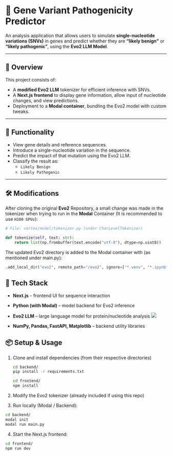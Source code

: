 # 🧬 Gene Variant Pathogenicity Predictor

An analysis application that allows users to simulate **single-nucleotide variations (SNVs)** in genes and predict whether they are **“likely benign”** or **“likely pathogenic”**, using the **Evo2 LLM Model**.

---

## 🚀 Overview

This project consists of:

- A **modified Evo2 LLM** tokenizer for efficient inference with SNVs.
- A **Next.js frontend** to display gene information, allow input of nucleotide changes, and view predictions.
- Deployment to a **Modal container**, bundling the Evo2 model with custom tweaks.

---

## 🧪 Functionality

- View gene details and reference sequences.
- Introduce a single-nucleotide variation in the sequence.
- Predict the impact of that mutation using the Evo2 LLM.
- Classify the result as:
  - `Likely Benign`
  - `Likely Pathogenic`

---

## 🛠️ Modifications

After cloning the original **Evo2** Repository, a small change was made in the tokenizer when trying to run in the **Modal** Container (It is recommended to use `H100 GPUs`):

```python
# File: vortex/model/tokenizer.py (under CharLevelTokenizer)

def tokenize(self, text: str):
    return list(np.frombuffer(text.encode("utf-8"), dtype=np.uint8))
```

The updated Evo2 directory is added to the Modal container with (as mentioned under main.py):
```python
.add_local_dir("evo2", remote_path="/evo2", ignore=["*.venv", "*.ipynb"], copy=True)
```

## 🧱 Tech Stack

- **Next.js** – frontend UI for sequence interaction

- **Python (with Modal)** – model backend for Evo2 inference

- **Evo2 LLM** – large language model for protein/nucleotide analysis [<img src="https://img.icons8.com/?size=25&id=467&format=png&color=ffffff">](https://github.com/ArcInstitute/evo2)

- **NumPy, Pandas, FastAPI, Matplotlib** – backend utility libraries

## 📦 Setup & Usage

1. Clone and install dependencies (from their respective directories)
   ```bash
   cd backend/
   pip install -r requirements.txt
   ```
   
   ```bash
   cd frontend/
   npm install
   ```

2. Modify the Evo2 tokenizer (already included if using this repo) 

3. Run locally (Modal / Backend):
```bash
cd backend/
modal init 
modal run main.py
``` 

4. Start the Next.js frontend:
```bash
cd frontend/
npm run dev
```
